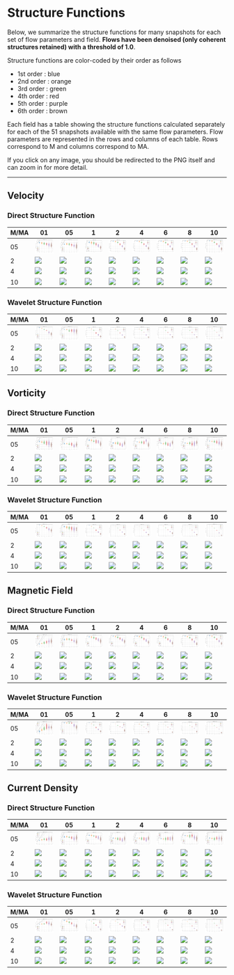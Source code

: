 # Structure Functions

Below, we summarize the structure functions for many snapshots for each set of flow parameters and field.
**Flows have been denoised (only coherent structures retained) with a threshold of 1.0**.

Structure functions are color-coded by their order as follows

  * 1st order : blue
  * 2nd order : orange
  * 3rd order : green
  * 4th order : red
  * 5th order : purple
  * 6th order : brown

Each field has a table showing the structure functions calculated separately for each of the 51 snapshots available with the same flow parameters.
Flow parameters are represented in the rows and columns of each table.
Rows correspond to M and columns correspond to MA.

If you click on any image, you should be redirected to the PNG itself and can zoom in for more detail.

---

## Velocity

### Direct Structure Function

|M/MA| 01 | 05 | 1 | 2 | 4 | 6 | 8 | 10 |
|----|----|----|---|---|---|---|---|----|
| 05 |<img src="M05MA01/w4t-plot-structure-function-ansatz-violin-128_M05MA01_avrg_vel_dsf_denoise-01d00.png">|<img src="M05MA05/w4t-plot-structure-function-ansatz-violin-128_M05MA05_avrg_vel_dsf_denoise-01d00.png">|<img src="M05MA1/w4t-plot-structure-function-ansatz-violin-128_M05MA1_avrg_vel_dsf_denoise-01d00.png">|<img src="M05MA2/w4t-plot-structure-function-ansatz-violin-128_M05MA2_avrg_vel_dsf_denoise-01d00.png">|<img src="M05MA4/w4t-plot-structure-function-ansatz-violin-128_M05MA4_avrg_vel_dsf_denoise-01d00.png">|<img src="M05MA6/w4t-plot-structure-function-ansatz-violin-128_M05MA6_avrg_vel_dsf_denoise-01d00.png">|<img src="M05MA8/w4t-plot-structure-function-ansatz-violin-128_M05MA8_avrg_vel_dsf_denoise-01d00.png">|<img src="M05MA10/w4t-plot-structure-function-ansatz-violin-128_M05MA10_avrg_vel_dsf_denoise-01d00.png">|
| 2  |<img src="M2MA01/w4t-plot-structure-function-ansatz-violin-128_M2MA01_avrg_vel_dsf_denoise-01d00.png">|<img src="M2MA05/w4t-plot-structure-function-ansatz-violin-128_M2MA05_avrg_vel_dsf_denoise-01d00.png">|<img src="M2MA1/w4t-plot-structure-function-ansatz-violin-128_M2MA1_avrg_vel_dsf_denoise-01d00.png">|<img src="M2MA2/w4t-plot-structure-function-ansatz-violin-128_M2MA2_avrg_vel_dsf_denoise-01d00.png">|<img src="M2MA4/w4t-plot-structure-function-ansatz-violin-128_M2MA4_avrg_vel_dsf_denoise-01d00.png">|<img src="M2MA6/w4t-plot-structure-function-ansatz-violin-128_M2MA6_avrg_vel_dsf_denoise-01d00.png">|<img src="M2MA8/w4t-plot-structure-function-ansatz-violin-128_M2MA8_avrg_vel_dsf_denoise-01d00.png">|<img src="M2MA10/w4t-plot-structure-function-ansatz-violin-128_M2MA10_avrg_vel_dsf_denoise-01d00.png">|
| 4  |<img src="M4MA01/w4t-plot-structure-function-ansatz-violin-128_M4MA01_avrg_vel_dsf_denoise-01d00.png">|<img src="M4MA05/w4t-plot-structure-function-ansatz-violin-128_M4MA05_avrg_vel_dsf_denoise-01d00.png">|<img src="M4MA1/w4t-plot-structure-function-ansatz-violin-128_M4MA1_avrg_vel_dsf_denoise-01d00.png">|<img src="M4MA2/w4t-plot-structure-function-ansatz-violin-128_M4MA2_avrg_vel_dsf_denoise-01d00.png">|<img src="M4MA4/w4t-plot-structure-function-ansatz-violin-128_M4MA4_avrg_vel_dsf_denoise-01d00.png">|<img src="M4MA6/w4t-plot-structure-function-ansatz-violin-128_M4MA6_avrg_vel_dsf_denoise-01d00.png">|<img src="M4MA8/w4t-plot-structure-function-ansatz-violin-128_M4MA8_avrg_vel_dsf_denoise-01d00.png">|<img src="M4MA10/w4t-plot-structure-function-ansatz-violin-128_M4MA10_avrg_vel_dsf_denoise-01d00.png">|
| 10 |<img src="M10MA01/w4t-plot-structure-function-ansatz-violin-128_M10MA01_avrg_vel_dsf_denoise-01d00.png">|<img src="M10MA05/w4t-plot-structure-function-ansatz-violin-128_M10MA05_avrg_vel_dsf_denoise-01d00.png">|<img src="M10MA1/w4t-plot-structure-function-ansatz-violin-128_M10MA1_avrg_vel_dsf_denoise-01d00.png">|<img src="M10MA2/w4t-plot-structure-function-ansatz-violin-128_M10MA2_avrg_vel_dsf_denoise-01d00.png">|<img src="M10MA4/w4t-plot-structure-function-ansatz-violin-128_M10MA4_avrg_vel_dsf_denoise-01d00.png">|<img src="M10MA6/w4t-plot-structure-function-ansatz-violin-128_M10MA6_avrg_vel_dsf_denoise-01d00.png">|<img src="M10MA8/w4t-plot-structure-function-ansatz-violin-128_M10MA8_avrg_vel_dsf_denoise-01d00.png">|<img src="M10MA10/w4t-plot-structure-function-ansatz-violin-128_M10MA10_avrg_vel_dsf_denoise-01d00.png">|

### Wavelet Structure Function

|M/MA| 01 | 05 | 1 | 2 | 4 | 6 | 8 | 10 |
|----|----|----|---|---|---|---|---|----|
| 05 |<img src="M05MA01/w4t-plot-structure-function-ansatz-violin-128_M05MA01_avrg_vel_wsf_denoise-01d00.png">|<img src="M05MA05/w4t-plot-structure-function-ansatz-violin-128_M05MA05_avrg_vel_wsf_denoise-01d00.png">|<img src="M05MA1/w4t-plot-structure-function-ansatz-violin-128_M05MA1_avrg_vel_wsf_denoise-01d00.png">|<img src="M05MA2/w4t-plot-structure-function-ansatz-violin-128_M05MA2_avrg_vel_wsf_denoise-01d00.png">|<img src="M05MA4/w4t-plot-structure-function-ansatz-violin-128_M05MA4_avrg_vel_wsf_denoise-01d00.png">|<img src="M05MA6/w4t-plot-structure-function-ansatz-violin-128_M05MA6_avrg_vel_wsf_denoise-01d00.png">|<img src="M05MA8/w4t-plot-structure-function-ansatz-violin-128_M05MA8_avrg_vel_wsf_denoise-01d00.png">|<img src="M05MA10/w4t-plot-structure-function-ansatz-violin-128_M05MA10_avrg_vel_wsf_denoise-01d00.png">|
| 2  |<img src="M2MA01/w4t-plot-structure-function-ansatz-violin-128_M2MA01_avrg_vel_wsf_denoise-01d00.png">|<img src="M2MA05/w4t-plot-structure-function-ansatz-violin-128_M2MA05_avrg_vel_wsf_denoise-01d00.png">|<img src="M2MA1/w4t-plot-structure-function-ansatz-violin-128_M2MA1_avrg_vel_wsf_denoise-01d00.png">|<img src="M2MA2/w4t-plot-structure-function-ansatz-violin-128_M2MA2_avrg_vel_wsf_denoise-01d00.png">|<img src="M2MA4/w4t-plot-structure-function-ansatz-violin-128_M2MA4_avrg_vel_wsf_denoise-01d00.png">|<img src="M2MA6/w4t-plot-structure-function-ansatz-violin-128_M2MA6_avrg_vel_wsf_denoise-01d00.png">|<img src="M2MA8/w4t-plot-structure-function-ansatz-violin-128_M2MA8_avrg_vel_wsf_denoise-01d00.png">|<img src="M2MA10/w4t-plot-structure-function-ansatz-violin-128_M2MA10_avrg_vel_wsf_denoise-01d00.png">|
| 4  |<img src="M4MA01/w4t-plot-structure-function-ansatz-violin-128_M4MA01_avrg_vel_wsf_denoise-01d00.png">|<img src="M4MA05/w4t-plot-structure-function-ansatz-violin-128_M4MA05_avrg_vel_wsf_denoise-01d00.png">|<img src="M4MA1/w4t-plot-structure-function-ansatz-violin-128_M4MA1_avrg_vel_wsf_denoise-01d00.png">|<img src="M4MA2/w4t-plot-structure-function-ansatz-violin-128_M4MA2_avrg_vel_wsf_denoise-01d00.png">|<img src="M4MA4/w4t-plot-structure-function-ansatz-violin-128_M4MA4_avrg_vel_wsf_denoise-01d00.png">|<img src="M4MA6/w4t-plot-structure-function-ansatz-violin-128_M4MA6_avrg_vel_wsf_denoise-01d00.png">|<img src="M4MA8/w4t-plot-structure-function-ansatz-violin-128_M4MA8_avrg_vel_wsf_denoise-01d00.png">|<img src="M4MA10/w4t-plot-structure-function-ansatz-violin-128_M4MA10_avrg_vel_wsf_denoise-01d00.png">|
| 10 |<img src="M10MA01/w4t-plot-structure-function-ansatz-violin-128_M10MA01_avrg_vel_wsf_denoise-01d00.png">|<img src="M10MA05/w4t-plot-structure-function-ansatz-violin-128_M10MA05_avrg_vel_wsf_denoise-01d00.png">|<img src="M10MA1/w4t-plot-structure-function-ansatz-violin-128_M10MA1_avrg_vel_wsf_denoise-01d00.png">|<img src="M10MA2/w4t-plot-structure-function-ansatz-violin-128_M10MA2_avrg_vel_wsf_denoise-01d00.png">|<img src="M10MA4/w4t-plot-structure-function-ansatz-violin-128_M10MA4_avrg_vel_wsf_denoise-01d00.png">|<img src="M10MA6/w4t-plot-structure-function-ansatz-violin-128_M10MA6_avrg_vel_wsf_denoise-01d00.png">|<img src="M10MA8/w4t-plot-structure-function-ansatz-violin-128_M10MA8_avrg_vel_wsf_denoise-01d00.png">|<img src="M10MA10/w4t-plot-structure-function-ansatz-violin-128_M10MA10_avrg_vel_wsf_denoise-01d00.png">|

## Vorticity

### Direct Structure Function

|M/MA| 01 | 05 | 1 | 2 | 4 | 6 | 8 | 10 |
|----|----|----|---|---|---|---|---|----|
| 05 |<img src="M05MA01/w4t-plot-structure-function-ansatz-violin-128_M05MA01_avrg_vort_dsf_denoise-01d00.png">|<img src="M05MA05/w4t-plot-structure-function-ansatz-violin-128_M05MA05_avrg_vort_dsf_denoise-01d00.png">|<img src="M05MA1/w4t-plot-structure-function-ansatz-violin-128_M05MA1_avrg_vort_dsf_denoise-01d00.png">|<img src="M05MA2/w4t-plot-structure-function-ansatz-violin-128_M05MA2_avrg_vort_dsf_denoise-01d00.png">|<img src="M05MA4/w4t-plot-structure-function-ansatz-violin-128_M05MA4_avrg_vort_dsf_denoise-01d00.png">|<img src="M05MA6/w4t-plot-structure-function-ansatz-violin-128_M05MA6_avrg_vort_dsf_denoise-01d00.png">|<img src="M05MA8/w4t-plot-structure-function-ansatz-violin-128_M05MA8_avrg_vort_dsf_denoise-01d00.png">|<img src="M05MA10/w4t-plot-structure-function-ansatz-violin-128_M05MA10_avrg_vort_dsf_denoise-01d00.png">|
| 2  |<img src="M2MA01/w4t-plot-structure-function-ansatz-violin-128_M2MA01_avrg_vort_dsf_denoise-01d00.png">|<img src="M2MA05/w4t-plot-structure-function-ansatz-violin-128_M2MA05_avrg_vort_dsf_denoise-01d00.png">|<img src="M2MA1/w4t-plot-structure-function-ansatz-violin-128_M2MA1_avrg_vort_dsf_denoise-01d00.png">|<img src="M2MA2/w4t-plot-structure-function-ansatz-violin-128_M2MA2_avrg_vort_dsf_denoise-01d00.png">|<img src="M2MA4/w4t-plot-structure-function-ansatz-violin-128_M2MA4_avrg_vort_dsf_denoise-01d00.png">|<img src="M2MA6/w4t-plot-structure-function-ansatz-violin-128_M2MA6_avrg_vort_dsf_denoise-01d00.png">|<img src="M2MA8/w4t-plot-structure-function-ansatz-violin-128_M2MA8_avrg_vort_dsf_denoise-01d00.png">|<img src="M2MA10/w4t-plot-structure-function-ansatz-violin-128_M2MA10_avrg_vort_dsf_denoise-01d00.png">|
| 4  |<img src="M4MA01/w4t-plot-structure-function-ansatz-violin-128_M4MA01_avrg_vort_dsf_denoise-01d00.png">|<img src="M4MA05/w4t-plot-structure-function-ansatz-violin-128_M4MA05_avrg_vort_dsf_denoise-01d00.png">|<img src="M4MA1/w4t-plot-structure-function-ansatz-violin-128_M4MA1_avrg_vort_dsf_denoise-01d00.png">|<img src="M4MA2/w4t-plot-structure-function-ansatz-violin-128_M4MA2_avrg_vort_dsf_denoise-01d00.png">|<img src="M4MA4/w4t-plot-structure-function-ansatz-violin-128_M4MA4_avrg_vort_dsf_denoise-01d00.png">|<img src="M4MA6/w4t-plot-structure-function-ansatz-violin-128_M4MA6_avrg_vort_dsf_denoise-01d00.png">|<img src="M4MA8/w4t-plot-structure-function-ansatz-violin-128_M4MA8_avrg_vort_dsf_denoise-01d00.png">|<img src="M4MA10/w4t-plot-structure-function-ansatz-violin-128_M4MA10_avrg_vort_dsf_denoise-01d00.png">|
| 10 |<img src="M10MA01/w4t-plot-structure-function-ansatz-violin-128_M10MA01_avrg_vort_dsf_denoise-01d00.png">|<img src="M10MA05/w4t-plot-structure-function-ansatz-violin-128_M10MA05_avrg_vort_dsf_denoise-01d00.png">|<img src="M10MA1/w4t-plot-structure-function-ansatz-violin-128_M10MA1_avrg_vort_dsf_denoise-01d00.png">|<img src="M10MA2/w4t-plot-structure-function-ansatz-violin-128_M10MA2_avrg_vort_dsf_denoise-01d00.png">|<img src="M10MA4/w4t-plot-structure-function-ansatz-violin-128_M10MA4_avrg_vort_dsf_denoise-01d00.png">|<img src="M10MA6/w4t-plot-structure-function-ansatz-violin-128_M10MA6_avrg_vort_dsf_denoise-01d00.png">|<img src="M10MA8/w4t-plot-structure-function-ansatz-violin-128_M10MA8_avrg_vort_dsf_denoise-01d00.png">|<img src="M10MA10/w4t-plot-structure-function-ansatz-violin-128_M10MA10_avrg_vort_dsf_denoise-01d00.png">|

### Wavelet Structure Function

|M/MA| 01 | 05 | 1 | 2 | 4 | 6 | 8 | 10 |
|----|----|----|---|---|---|---|---|----|
| 05 |<img src="M05MA01/w4t-plot-structure-function-ansatz-violin-128_M05MA01_avrg_vort_wsf_denoise-01d00.png">|<img src="M05MA05/w4t-plot-structure-function-ansatz-violin-128_M05MA05_avrg_vort_wsf_denoise-01d00.png">|<img src="M05MA1/w4t-plot-structure-function-ansatz-violin-128_M05MA1_avrg_vort_wsf_denoise-01d00.png">|<img src="M05MA2/w4t-plot-structure-function-ansatz-violin-128_M05MA2_avrg_vort_wsf_denoise-01d00.png">|<img src="M05MA4/w4t-plot-structure-function-ansatz-violin-128_M05MA4_avrg_vort_wsf_denoise-01d00.png">|<img src="M05MA6/w4t-plot-structure-function-ansatz-violin-128_M05MA6_avrg_vort_wsf_denoise-01d00.png">|<img src="M05MA8/w4t-plot-structure-function-ansatz-violin-128_M05MA8_avrg_vort_wsf_denoise-01d00.png">|<img src="M05MA10/w4t-plot-structure-function-ansatz-violin-128_M05MA10_avrg_vort_wsf_denoise-01d00.png">|
| 2  |<img src="M2MA01/w4t-plot-structure-function-ansatz-violin-128_M2MA01_avrg_vort_wsf_denoise-01d00.png">|<img src="M2MA05/w4t-plot-structure-function-ansatz-violin-128_M2MA05_avrg_vort_wsf_denoise-01d00.png">|<img src="M2MA1/w4t-plot-structure-function-ansatz-violin-128_M2MA1_avrg_vort_wsf_denoise-01d00.png">|<img src="M2MA2/w4t-plot-structure-function-ansatz-violin-128_M2MA2_avrg_vort_wsf_denoise-01d00.png">|<img src="M2MA4/w4t-plot-structure-function-ansatz-violin-128_M2MA4_avrg_vort_wsf_denoise-01d00.png">|<img src="M2MA6/w4t-plot-structure-function-ansatz-violin-128_M2MA6_avrg_vort_wsf_denoise-01d00.png">|<img src="M2MA8/w4t-plot-structure-function-ansatz-violin-128_M2MA8_avrg_vort_wsf_denoise-01d00.png">|<img src="M2MA10/w4t-plot-structure-function-ansatz-violin-128_M2MA10_avrg_vort_wsf_denoise-01d00.png">|
| 4  |<img src="M4MA01/w4t-plot-structure-function-ansatz-violin-128_M4MA01_avrg_vort_wsf_denoise-01d00.png">|<img src="M4MA05/w4t-plot-structure-function-ansatz-violin-128_M4MA05_avrg_vort_wsf_denoise-01d00.png">|<img src="M4MA1/w4t-plot-structure-function-ansatz-violin-128_M4MA1_avrg_vort_wsf_denoise-01d00.png">|<img src="M4MA2/w4t-plot-structure-function-ansatz-violin-128_M4MA2_avrg_vort_wsf_denoise-01d00.png">|<img src="M4MA4/w4t-plot-structure-function-ansatz-violin-128_M4MA4_avrg_vort_wsf_denoise-01d00.png">|<img src="M4MA6/w4t-plot-structure-function-ansatz-violin-128_M4MA6_avrg_vort_wsf_denoise-01d00.png">|<img src="M4MA8/w4t-plot-structure-function-ansatz-violin-128_M4MA8_avrg_vort_wsf_denoise-01d00.png">|<img src="M4MA10/w4t-plot-structure-function-ansatz-violin-128_M4MA10_avrg_vort_wsf_denoise-01d00.png">|
| 10 |<img src="M10MA01/w4t-plot-structure-function-ansatz-violin-128_M10MA01_avrg_vort_wsf_denoise-01d00.png">|<img src="M10MA05/w4t-plot-structure-function-ansatz-violin-128_M10MA05_avrg_vort_wsf_denoise-01d00.png">|<img src="M10MA1/w4t-plot-structure-function-ansatz-violin-128_M10MA1_avrg_vort_wsf_denoise-01d00.png">|<img src="M10MA2/w4t-plot-structure-function-ansatz-violin-128_M10MA2_avrg_vort_wsf_denoise-01d00.png">|<img src="M10MA4/w4t-plot-structure-function-ansatz-violin-128_M10MA4_avrg_vort_wsf_denoise-01d00.png">|<img src="M10MA6/w4t-plot-structure-function-ansatz-violin-128_M10MA6_avrg_vort_wsf_denoise-01d00.png">|<img src="M10MA8/w4t-plot-structure-function-ansatz-violin-128_M10MA8_avrg_vort_wsf_denoise-01d00.png">|<img src="M10MA10/w4t-plot-structure-function-ansatz-violin-128_M10MA10_avrg_vort_wsf_denoise-01d00.png">|

## Magnetic Field

### Direct Structure Function

|M/MA| 01 | 05 | 1 | 2 | 4 | 6 | 8 | 10 |
|----|----|----|---|---|---|---|---|----|
| 05 |<img src="M05MA01/w4t-plot-structure-function-ansatz-violin-128_M05MA01_avrg_mag_dsf_denoise-01d00.png">|<img src="M05MA05/w4t-plot-structure-function-ansatz-violin-128_M05MA05_avrg_mag_dsf_denoise-01d00.png">|<img src="M05MA1/w4t-plot-structure-function-ansatz-violin-128_M05MA1_avrg_mag_dsf_denoise-01d00.png">|<img src="M05MA2/w4t-plot-structure-function-ansatz-violin-128_M05MA2_avrg_mag_dsf_denoise-01d00.png">|<img src="M05MA4/w4t-plot-structure-function-ansatz-violin-128_M05MA4_avrg_mag_dsf_denoise-01d00.png">|<img src="M05MA6/w4t-plot-structure-function-ansatz-violin-128_M05MA6_avrg_mag_dsf_denoise-01d00.png">|<img src="M05MA8/w4t-plot-structure-function-ansatz-violin-128_M05MA8_avrg_mag_dsf_denoise-01d00.png">|<img src="M05MA10/w4t-plot-structure-function-ansatz-violin-128_M05MA10_avrg_mag_dsf_denoise-01d00.png">|
| 2  |<img src="M2MA01/w4t-plot-structure-function-ansatz-violin-128_M2MA01_avrg_mag_dsf_denoise-01d00.png">|<img src="M2MA05/w4t-plot-structure-function-ansatz-violin-128_M2MA05_avrg_mag_dsf_denoise-01d00.png">|<img src="M2MA1/w4t-plot-structure-function-ansatz-violin-128_M2MA1_avrg_mag_dsf_denoise-01d00.png">|<img src="M2MA2/w4t-plot-structure-function-ansatz-violin-128_M2MA2_avrg_mag_dsf_denoise-01d00.png">|<img src="M2MA4/w4t-plot-structure-function-ansatz-violin-128_M2MA4_avrg_mag_dsf_denoise-01d00.png">|<img src="M2MA6/w4t-plot-structure-function-ansatz-violin-128_M2MA6_avrg_mag_dsf_denoise-01d00.png">|<img src="M2MA8/w4t-plot-structure-function-ansatz-violin-128_M2MA8_avrg_mag_dsf_denoise-01d00.png">|<img src="M2MA10/w4t-plot-structure-function-ansatz-violin-128_M2MA10_avrg_mag_dsf_denoise-01d00.png">|
| 4  |<img src="M4MA01/w4t-plot-structure-function-ansatz-violin-128_M4MA01_avrg_mag_dsf_denoise-01d00.png">|<img src="M4MA05/w4t-plot-structure-function-ansatz-violin-128_M4MA05_avrg_mag_dsf_denoise-01d00.png">|<img src="M4MA1/w4t-plot-structure-function-ansatz-violin-128_M4MA1_avrg_mag_dsf_denoise-01d00.png">|<img src="M4MA2/w4t-plot-structure-function-ansatz-violin-128_M4MA2_avrg_mag_dsf_denoise-01d00.png">|<img src="M4MA4/w4t-plot-structure-function-ansatz-violin-128_M4MA4_avrg_mag_dsf_denoise-01d00.png">|<img src="M4MA6/w4t-plot-structure-function-ansatz-violin-128_M4MA6_avrg_mag_dsf_denoise-01d00.png">|<img src="M4MA8/w4t-plot-structure-function-ansatz-violin-128_M4MA8_avrg_mag_dsf_denoise-01d00.png">|<img src="M4MA10/w4t-plot-structure-function-ansatz-violin-128_M4MA10_avrg_mag_dsf_denoise-01d00.png">|
| 10 |<img src="M10MA01/w4t-plot-structure-function-ansatz-violin-128_M10MA01_avrg_mag_dsf_denoise-01d00.png">|<img src="M10MA05/w4t-plot-structure-function-ansatz-violin-128_M10MA05_avrg_mag_dsf_denoise-01d00.png">|<img src="M10MA1/w4t-plot-structure-function-ansatz-violin-128_M10MA1_avrg_mag_dsf_denoise-01d00.png">|<img src="M10MA2/w4t-plot-structure-function-ansatz-violin-128_M10MA2_avrg_mag_dsf_denoise-01d00.png">|<img src="M10MA4/w4t-plot-structure-function-ansatz-violin-128_M10MA4_avrg_mag_dsf_denoise-01d00.png">|<img src="M10MA6/w4t-plot-structure-function-ansatz-violin-128_M10MA6_avrg_mag_dsf_denoise-01d00.png">|<img src="M10MA8/w4t-plot-structure-function-ansatz-violin-128_M10MA8_avrg_mag_dsf_denoise-01d00.png">|<img src="M10MA10/w4t-plot-structure-function-ansatz-violin-128_M10MA10_avrg_mag_dsf_denoise-01d00.png">|

### Wavelet Structure Function

|M/MA| 01 | 05 | 1 | 2 | 4 | 6 | 8 | 10 |
|----|----|----|---|---|---|---|---|----|
| 05 |<img src="M05MA01/w4t-plot-structure-function-ansatz-violin-128_M05MA01_avrg_mag_wsf_denoise-01d00.png">|<img src="M05MA05/w4t-plot-structure-function-ansatz-violin-128_M05MA05_avrg_mag_wsf_denoise-01d00.png">|<img src="M05MA1/w4t-plot-structure-function-ansatz-violin-128_M05MA1_avrg_mag_wsf_denoise-01d00.png">|<img src="M05MA2/w4t-plot-structure-function-ansatz-violin-128_M05MA2_avrg_mag_wsf_denoise-01d00.png">|<img src="M05MA4/w4t-plot-structure-function-ansatz-violin-128_M05MA4_avrg_mag_wsf_denoise-01d00.png">|<img src="M05MA6/w4t-plot-structure-function-ansatz-violin-128_M05MA6_avrg_mag_wsf_denoise-01d00.png">|<img src="M05MA8/w4t-plot-structure-function-ansatz-violin-128_M05MA8_avrg_mag_wsf_denoise-01d00.png">|<img src="M05MA10/w4t-plot-structure-function-ansatz-violin-128_M05MA10_avrg_mag_wsf_denoise-01d00.png">|
| 2  |<img src="M2MA01/w4t-plot-structure-function-ansatz-violin-128_M2MA01_avrg_mag_wsf_denoise-01d00.png">|<img src="M2MA05/w4t-plot-structure-function-ansatz-violin-128_M2MA05_avrg_mag_wsf_denoise-01d00.png">|<img src="M2MA1/w4t-plot-structure-function-ansatz-violin-128_M2MA1_avrg_mag_wsf_denoise-01d00.png">|<img src="M2MA2/w4t-plot-structure-function-ansatz-violin-128_M2MA2_avrg_mag_wsf_denoise-01d00.png">|<img src="M2MA4/w4t-plot-structure-function-ansatz-violin-128_M2MA4_avrg_mag_wsf_denoise-01d00.png">|<img src="M2MA6/w4t-plot-structure-function-ansatz-violin-128_M2MA6_avrg_mag_wsf_denoise-01d00.png">|<img src="M2MA8/w4t-plot-structure-function-ansatz-violin-128_M2MA8_avrg_mag_wsf_denoise-01d00.png">|<img src="M2MA10/w4t-plot-structure-function-ansatz-violin-128_M2MA10_avrg_mag_wsf_denoise-01d00.png">|
| 4  |<img src="M4MA01/w4t-plot-structure-function-ansatz-violin-128_M4MA01_avrg_mag_wsf_denoise-01d00.png">|<img src="M4MA05/w4t-plot-structure-function-ansatz-violin-128_M4MA05_avrg_mag_wsf_denoise-01d00.png">|<img src="M4MA1/w4t-plot-structure-function-ansatz-violin-128_M4MA1_avrg_mag_wsf_denoise-01d00.png">|<img src="M4MA2/w4t-plot-structure-function-ansatz-violin-128_M4MA2_avrg_mag_wsf_denoise-01d00.png">|<img src="M4MA4/w4t-plot-structure-function-ansatz-violin-128_M4MA4_avrg_mag_wsf_denoise-01d00.png">|<img src="M4MA6/w4t-plot-structure-function-ansatz-violin-128_M4MA6_avrg_mag_wsf_denoise-01d00.png">|<img src="M4MA8/w4t-plot-structure-function-ansatz-violin-128_M4MA8_avrg_mag_wsf_denoise-01d00.png">|<img src="M4MA10/w4t-plot-structure-function-ansatz-violin-128_M4MA10_avrg_mag_wsf_denoise-01d00.png">|
| 10 |<img src="M10MA01/w4t-plot-structure-function-ansatz-violin-128_M10MA01_avrg_mag_wsf_denoise-01d00.png">|<img src="M10MA05/w4t-plot-structure-function-ansatz-violin-128_M10MA05_avrg_mag_wsf_denoise-01d00.png">|<img src="M10MA1/w4t-plot-structure-function-ansatz-violin-128_M10MA1_avrg_mag_wsf_denoise-01d00.png">|<img src="M10MA2/w4t-plot-structure-function-ansatz-violin-128_M10MA2_avrg_mag_wsf_denoise-01d00.png">|<img src="M10MA4/w4t-plot-structure-function-ansatz-violin-128_M10MA4_avrg_mag_wsf_denoise-01d00.png">|<img src="M10MA6/w4t-plot-structure-function-ansatz-violin-128_M10MA6_avrg_mag_wsf_denoise-01d00.png">|<img src="M10MA8/w4t-plot-structure-function-ansatz-violin-128_M10MA8_avrg_mag_wsf_denoise-01d00.png">|<img src="M10MA10/w4t-plot-structure-function-ansatz-violin-128_M10MA10_avrg_mag_wsf_denoise-01d00.png">|

## Current Density

### Direct Structure Function

|M/MA| 01 | 05 | 1 | 2 | 4 | 6 | 8 | 10 |
|----|----|----|---|---|---|---|---|----|
| 05 |<img src="M05MA01/w4t-plot-structure-function-ansatz-violin-128_M05MA01_avrg_curr_dsf_denoise-01d00.png">|<img src="M05MA05/w4t-plot-structure-function-ansatz-violin-128_M05MA05_avrg_curr_dsf_denoise-01d00.png">|<img src="M05MA1/w4t-plot-structure-function-ansatz-violin-128_M05MA1_avrg_curr_dsf_denoise-01d00.png">|<img src="M05MA2/w4t-plot-structure-function-ansatz-violin-128_M05MA2_avrg_curr_dsf_denoise-01d00.png">|<img src="M05MA4/w4t-plot-structure-function-ansatz-violin-128_M05MA4_avrg_curr_dsf_denoise-01d00.png">|<img src="M05MA6/w4t-plot-structure-function-ansatz-violin-128_M05MA6_avrg_curr_dsf_denoise-01d00.png">|<img src="M05MA8/w4t-plot-structure-function-ansatz-violin-128_M05MA8_avrg_curr_dsf_denoise-01d00.png">|<img src="M05MA10/w4t-plot-structure-function-ansatz-violin-128_M05MA10_avrg_curr_dsf_denoise-01d00.png">|
| 2  |<img src="M2MA01/w4t-plot-structure-function-ansatz-violin-128_M2MA01_avrg_curr_dsf_denoise-01d00.png">|<img src="M2MA05/w4t-plot-structure-function-ansatz-violin-128_M2MA05_avrg_curr_dsf_denoise-01d00.png">|<img src="M2MA1/w4t-plot-structure-function-ansatz-violin-128_M2MA1_avrg_curr_dsf_denoise-01d00.png">|<img src="M2MA2/w4t-plot-structure-function-ansatz-violin-128_M2MA2_avrg_curr_dsf_denoise-01d00.png">|<img src="M2MA4/w4t-plot-structure-function-ansatz-violin-128_M2MA4_avrg_curr_dsf_denoise-01d00.png">|<img src="M2MA6/w4t-plot-structure-function-ansatz-violin-128_M2MA6_avrg_curr_dsf_denoise-01d00.png">|<img src="M2MA8/w4t-plot-structure-function-ansatz-violin-128_M2MA8_avrg_curr_dsf_denoise-01d00.png">|<img src="M2MA10/w4t-plot-structure-function-ansatz-violin-128_M2MA10_avrg_curr_dsf_denoise-01d00.png">|
| 4  |<img src="M4MA01/w4t-plot-structure-function-ansatz-violin-128_M4MA01_avrg_curr_dsf_denoise-01d00.png">|<img src="M4MA05/w4t-plot-structure-function-ansatz-violin-128_M4MA05_avrg_curr_dsf_denoise-01d00.png">|<img src="M4MA1/w4t-plot-structure-function-ansatz-violin-128_M4MA1_avrg_curr_dsf_denoise-01d00.png">|<img src="M4MA2/w4t-plot-structure-function-ansatz-violin-128_M4MA2_avrg_curr_dsf_denoise-01d00.png">|<img src="M4MA4/w4t-plot-structure-function-ansatz-violin-128_M4MA4_avrg_curr_dsf_denoise-01d00.png">|<img src="M4MA6/w4t-plot-structure-function-ansatz-violin-128_M4MA6_avrg_curr_dsf_denoise-01d00.png">|<img src="M4MA8/w4t-plot-structure-function-ansatz-violin-128_M4MA8_avrg_curr_dsf_denoise-01d00.png">|<img src="M4MA10/w4t-plot-structure-function-ansatz-violin-128_M4MA10_avrg_curr_dsf_denoise-01d00.png">|
| 10 |<img src="M10MA01/w4t-plot-structure-function-ansatz-violin-128_M10MA01_avrg_curr_dsf_denoise-01d00.png">|<img src="M10MA05/w4t-plot-structure-function-ansatz-violin-128_M10MA05_avrg_curr_dsf_denoise-01d00.png">|<img src="M10MA1/w4t-plot-structure-function-ansatz-violin-128_M10MA1_avrg_curr_dsf_denoise-01d00.png">|<img src="M10MA2/w4t-plot-structure-function-ansatz-violin-128_M10MA2_avrg_curr_dsf_denoise-01d00.png">|<img src="M10MA4/w4t-plot-structure-function-ansatz-violin-128_M10MA4_avrg_curr_dsf_denoise-01d00.png">|<img src="M10MA6/w4t-plot-structure-function-ansatz-violin-128_M10MA6_avrg_curr_dsf_denoise-01d00.png">|<img src="M10MA8/w4t-plot-structure-function-ansatz-violin-128_M10MA8_avrg_curr_dsf_denoise-01d00.png">|<img src="M10MA10/w4t-plot-structure-function-ansatz-violin-128_M10MA10_avrg_curr_dsf_denoise-01d00.png">|

### Wavelet Structure Function

|M/MA| 01 | 05 | 1 | 2 | 4 | 6 | 8 | 10 |
|----|----|----|---|---|---|---|---|----|
| 05 |<img src="M05MA01/w4t-plot-structure-function-ansatz-violin-128_M05MA01_avrg_curr_wsf_denoise-01d00.png">|<img src="M05MA05/w4t-plot-structure-function-ansatz-violin-128_M05MA05_avrg_curr_wsf_denoise-01d00.png">|<img src="M05MA1/w4t-plot-structure-function-ansatz-violin-128_M05MA1_avrg_curr_wsf_denoise-01d00.png">|<img src="M05MA2/w4t-plot-structure-function-ansatz-violin-128_M05MA2_avrg_curr_wsf_denoise-01d00.png">|<img src="M05MA4/w4t-plot-structure-function-ansatz-violin-128_M05MA4_avrg_curr_wsf_denoise-01d00.png">|<img src="M05MA6/w4t-plot-structure-function-ansatz-violin-128_M05MA6_avrg_curr_wsf_denoise-01d00.png">|<img src="M05MA8/w4t-plot-structure-function-ansatz-violin-128_M05MA8_avrg_curr_wsf_denoise-01d00.png">|<img src="M05MA10/w4t-plot-structure-function-ansatz-violin-128_M05MA10_avrg_curr_wsf_denoise-01d00.png">|
| 2  |<img src="M2MA01/w4t-plot-structure-function-ansatz-violin-128_M2MA01_avrg_curr_wsf_denoise-01d00.png">|<img src="M2MA05/w4t-plot-structure-function-ansatz-violin-128_M2MA05_avrg_curr_wsf_denoise-01d00.png">|<img src="M2MA1/w4t-plot-structure-function-ansatz-violin-128_M2MA1_avrg_curr_wsf_denoise-01d00.png">|<img src="M2MA2/w4t-plot-structure-function-ansatz-violin-128_M2MA2_avrg_curr_wsf_denoise-01d00.png">|<img src="M2MA4/w4t-plot-structure-function-ansatz-violin-128_M2MA4_avrg_curr_wsf_denoise-01d00.png">|<img src="M2MA6/w4t-plot-structure-function-ansatz-violin-128_M2MA6_avrg_curr_wsf_denoise-01d00.png">|<img src="M2MA8/w4t-plot-structure-function-ansatz-violin-128_M2MA8_avrg_curr_wsf_denoise-01d00.png">|<img src="M2MA10/w4t-plot-structure-function-ansatz-violin-128_M2MA10_avrg_curr_wsf_denoise-01d00.png">|
| 4  |<img src="M4MA01/w4t-plot-structure-function-ansatz-violin-128_M4MA01_avrg_curr_wsf_denoise-01d00.png">|<img src="M4MA05/w4t-plot-structure-function-ansatz-violin-128_M4MA05_avrg_curr_wsf_denoise-01d00.png">|<img src="M4MA1/w4t-plot-structure-function-ansatz-violin-128_M4MA1_avrg_curr_wsf_denoise-01d00.png">|<img src="M4MA2/w4t-plot-structure-function-ansatz-violin-128_M4MA2_avrg_curr_wsf_denoise-01d00.png">|<img src="M4MA4/w4t-plot-structure-function-ansatz-violin-128_M4MA4_avrg_curr_wsf_denoise-01d00.png">|<img src="M4MA6/w4t-plot-structure-function-ansatz-violin-128_M4MA6_avrg_curr_wsf_denoise-01d00.png">|<img src="M4MA8/w4t-plot-structure-function-ansatz-violin-128_M4MA8_avrg_curr_wsf_denoise-01d00.png">|<img src="M4MA10/w4t-plot-structure-function-ansatz-violin-128_M4MA10_avrg_curr_wsf_denoise-01d00.png">|
| 10 |<img src="M10MA01/w4t-plot-structure-function-ansatz-violin-128_M10MA01_avrg_curr_wsf_denoise-01d00.png">|<img src="M10MA05/w4t-plot-structure-function-ansatz-violin-128_M10MA05_avrg_curr_wsf_denoise-01d00.png">|<img src="M10MA1/w4t-plot-structure-function-ansatz-violin-128_M10MA1_avrg_curr_wsf_denoise-01d00.png">|<img src="M10MA2/w4t-plot-structure-function-ansatz-violin-128_M10MA2_avrg_curr_wsf_denoise-01d00.png">|<img src="M10MA4/w4t-plot-structure-function-ansatz-violin-128_M10MA4_avrg_curr_wsf_denoise-01d00.png">|<img src="M10MA6/w4t-plot-structure-function-ansatz-violin-128_M10MA6_avrg_curr_wsf_denoise-01d00.png">|<img src="M10MA8/w4t-plot-structure-function-ansatz-violin-128_M10MA8_avrg_curr_wsf_denoise-01d00.png">|<img src="M10MA10/w4t-plot-structure-function-ansatz-violin-128_M10MA10_avrg_curr_wsf_denoise-01d00.png">|
